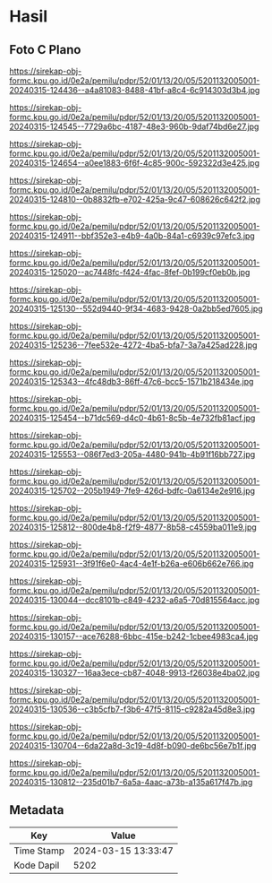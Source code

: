 # Hasil

## Foto C Plano

https://sirekap-obj-formc.kpu.go.id/0e2a/pemilu/pdpr/52/01/13/20/05/5201132005001-20240315-124436--a4a81083-8488-41bf-a8c4-6c914303d3b4.jpg

https://sirekap-obj-formc.kpu.go.id/0e2a/pemilu/pdpr/52/01/13/20/05/5201132005001-20240315-124545--7729a6bc-4187-48e3-960b-9daf74bd6e27.jpg

https://sirekap-obj-formc.kpu.go.id/0e2a/pemilu/pdpr/52/01/13/20/05/5201132005001-20240315-124654--a0ee1883-6f6f-4c85-900c-592322d3e425.jpg

https://sirekap-obj-formc.kpu.go.id/0e2a/pemilu/pdpr/52/01/13/20/05/5201132005001-20240315-124810--0b8832fb-e702-425a-9c47-608626c642f2.jpg

https://sirekap-obj-formc.kpu.go.id/0e2a/pemilu/pdpr/52/01/13/20/05/5201132005001-20240315-124911--bbf352e3-e4b9-4a0b-84a1-c6939c97efc3.jpg

https://sirekap-obj-formc.kpu.go.id/0e2a/pemilu/pdpr/52/01/13/20/05/5201132005001-20240315-125020--ac7448fc-f424-4fac-8fef-0b199cf0eb0b.jpg

https://sirekap-obj-formc.kpu.go.id/0e2a/pemilu/pdpr/52/01/13/20/05/5201132005001-20240315-125130--552d9440-9f34-4683-9428-0a2bb5ed7605.jpg

https://sirekap-obj-formc.kpu.go.id/0e2a/pemilu/pdpr/52/01/13/20/05/5201132005001-20240315-125236--7fee532e-4272-4ba5-bfa7-3a7a425ad228.jpg

https://sirekap-obj-formc.kpu.go.id/0e2a/pemilu/pdpr/52/01/13/20/05/5201132005001-20240315-125343--4fc48db3-86ff-47c6-bcc5-1571b218434e.jpg

https://sirekap-obj-formc.kpu.go.id/0e2a/pemilu/pdpr/52/01/13/20/05/5201132005001-20240315-125454--b71dc569-d4c0-4b61-8c5b-4e732fb81acf.jpg

https://sirekap-obj-formc.kpu.go.id/0e2a/pemilu/pdpr/52/01/13/20/05/5201132005001-20240315-125553--086f7ed3-205a-4480-941b-4b91f16bb727.jpg

https://sirekap-obj-formc.kpu.go.id/0e2a/pemilu/pdpr/52/01/13/20/05/5201132005001-20240315-125702--205b1949-7fe9-426d-bdfc-0a6134e2e916.jpg

https://sirekap-obj-formc.kpu.go.id/0e2a/pemilu/pdpr/52/01/13/20/05/5201132005001-20240315-125812--800de4b8-f2f9-4877-8b58-c4559ba011e9.jpg

https://sirekap-obj-formc.kpu.go.id/0e2a/pemilu/pdpr/52/01/13/20/05/5201132005001-20240315-125931--3f91f6e0-4ac4-4e1f-b26a-e606b662e766.jpg

https://sirekap-obj-formc.kpu.go.id/0e2a/pemilu/pdpr/52/01/13/20/05/5201132005001-20240315-130044--dcc8101b-c849-4232-a6a5-70d815564acc.jpg

https://sirekap-obj-formc.kpu.go.id/0e2a/pemilu/pdpr/52/01/13/20/05/5201132005001-20240315-130157--ace76288-6bbc-415e-b242-1cbee4983ca4.jpg

https://sirekap-obj-formc.kpu.go.id/0e2a/pemilu/pdpr/52/01/13/20/05/5201132005001-20240315-130327--16aa3ece-cb87-4048-9913-f26038e4ba02.jpg

https://sirekap-obj-formc.kpu.go.id/0e2a/pemilu/pdpr/52/01/13/20/05/5201132005001-20240315-130536--c3b5cfb7-f3b6-47f5-8115-c9282a45d8e3.jpg

https://sirekap-obj-formc.kpu.go.id/0e2a/pemilu/pdpr/52/01/13/20/05/5201132005001-20240315-130704--6da22a8d-3c19-4d8f-b090-de6bc56e7b1f.jpg

https://sirekap-obj-formc.kpu.go.id/0e2a/pemilu/pdpr/52/01/13/20/05/5201132005001-20240315-130812--235d01b7-6a5a-4aac-a73b-a135a617f47b.jpg


## Metadata

| Key        | Value               |
| ---------- | ------------------- |
| Time Stamp | 2024-03-15 13:33:47 |
| Kode Dapil | 5202                |



